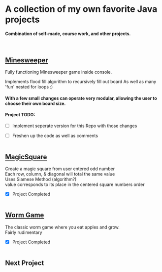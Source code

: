 # A collection of my own favorite Java projects
#### Combination of self-made, course work, and other projects.  
&nbsp;

  
## [Minesweeper](/Minesweeper)  

Fully functioning Minesweeper game inside console.

Implements flood fill algorithm to recursively fill out board 
As well as many 'fun' nested for loops :)  

#### With a few small changes can operate very modular, allowing the user to choose their own board size.  

#### Project TODO: 
- [ ] Implement seperate version for this Repo with those changes  
- [ ] Freshen up the code as well as comments  
&nbsp;


## [MagicSquare](/MagicSquare)  

Create a magic square from user entered odd number  
Each row, column, & diagonal will total the same value  
Uses Siamese Method (algorithm?)  
value corresponds to its place in the centered square numbers order  

- [x] Project Completed  
&nbsp;


## [Worm Game](/WormGame)  
  
The classic worm game where you eat apples and grow.  
Fairly rudimentary  
  
- [x] Project Completed  
&nbsp;  
  
## Next Project  

